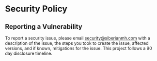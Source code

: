 # Security Policy

## Reporting a Vulnerability

To report a security issue, please email security@siberianmh.com with a
description of the issue, the steps you took to create the issue, affected
versions, and if known, mitigations for the issue. This project follows a 90 day
disclosure timeline.
